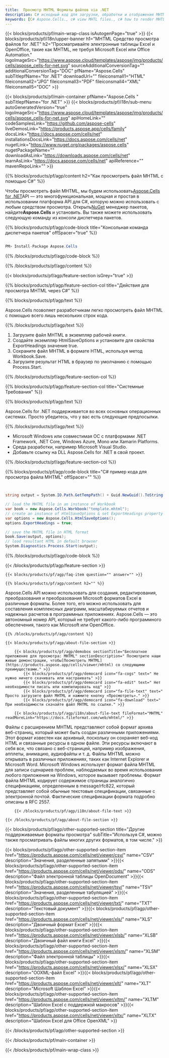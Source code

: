 ```yaml
---
title:  Просмотр MHTML Форматы файлов via .NET
description: C# исходный код для загрузки, обработки и отображения MHTML документов на платформах .NET Framework, .NET Core, Windows Azure, Mono или Xamarin.
keywords: [C# Aspose.Cells., c# view MHTL files., c# how to render MHTL document., c# load and display MHTL files., MHTL File Viewer using C#]
---
```

{{< blocks/products/pf/main-wrap-class isAutogenPage="true" >}}
{{< blocks/products/pf/i18n/upper-banner h1="MHTML Средство просмотра файлов for .NET" h2="Просматривайте электронные таблицы Excel и OpenOffice, такие как MHTML, не требуя Microsoft Excel или Office Automation." logoImageSrc="https://www.aspose.cloud/templates/aspose/img/products/cells/aspose_cells-for-net.svg" sourceAdditionalConversionTag="" additionalConversionTag="DOC" pfName="Aspose.Cells" subTitlepfName="for .NET" downloadUrl="" fileiconsmall1="HTML" fileiconsmall2="JPG" fileiconsmall3="PDF" fileiconsmall4="XML" fileiconsmall5="DOC" >}}

{{< blocks/products/pf/main-container pfName="Aspose.Cells " subTitlepfName="for .NET" >}}
{{< blocks/products/pf/i18n/sub-menu autoGeneratedVersion="true" logoImageSrc="https://www.aspose.cloud/templates/aspose/img/products/cells/aspose_cells-for-net.svg" apiHomeLink="" codeSamplesLink="https://github.com/aspose-cells" liveDemosLink="https://products.aspose.app/cells/family" docsLink="https://docs.aspose.com/cells/net" installationsDocsLink="https://docs.aspose.com/cells/net" nugetLink="https://www.nuget.org/packages/aspose.cells" nugetPackageName="" downloadAsLink="https://downloads.aspose.com/cells/net" learnAsLink="https://docs.aspose.com/cells/net" apiReference="" mavenRepoLink="" >}}

{{% blocks/products/pf/agp/content h2="Как просмотреть файл MHTML с помощью C#" %}}

 Чтобы просмотреть файл MHTML, мы будем использовать<a href="https://products.aspose.com/cells/net">Aspose.Cells for .NET</a>API — это многофункциональная, мощная и простая в использовании платформа API для C#, которую можно использовать с любым средством просмотра. Открыть<a href="https://www.nuget.org/packages/aspose.cells">NuGet</a> менеджер пакетов, найдите<b>Aspose.Cells</b> и установить. Вы также можете использовать следующую команду из консоли диспетчера пакетов.

{{% blocks/products/pf/agp/code-block title="Консольная команда диспетчера пакетов" offSpacer="true" %}}

```cs

PM> Install-Package Aspose.Cells

```

{{% /blocks/products/pf/agp/code-block %}}

{{% /blocks/products/pf/agp/content %}}

{{< blocks/products/pf/agp/feature-section isGrey="true" >}}

{{% blocks/products/pf/agp/feature-section-col title="Действия для просмотра MHTML через C#" %}}

{{% blocks/products/pf/agp/text %}}

 Aspose.Cells позволяет разработчикам легко просмотреть файл MHTML с помощью всего лишь нескольких строк кода.

{{% /blocks/products/pf/agp/text %}}

1. Загрузите файл MHTML в экземпляр рабочей книги.
1. Создайте экземпляр HtmlSaveOptions и установите для свойства ExportHeadings значение true.
1. Сохраните файл MHTML в формате HTML, используя метод Workbook.Save.
1. Загрузите результат HTML в браузер по умолчанию с помощью Process.Start.


{{% /blocks/products/pf/agp/feature-section-col %}}

{{% blocks/products/pf/agp/feature-section-col title="Системные Требования" %}}

{{% blocks/products/pf/agp/text %}}

 Aspose.Cells for .NET поддерживается во всех основных операционных системах. Просто убедитесь, что у вас есть следующие предпосылки.

{{% /blocks/products/pf/agp/text %}}

-  Microsoft Windows или совместимая ОС с платформами .NET Framework, .NET Core, Windows Azure, Mono или Xamarin Platforms.
-  Среда разработки, например Microsoft Visual Studio.
-  Добавьте ссылку на DLL Aspose.Cells for .NET в свой проект.

{{% /blocks/products/pf/agp/feature-section-col %}}

{{% blocks/products/pf/agp/code-block title="C# пример кода для просмотра файла MHTML" offSpacer="" %}}

```cs


string output = System.IO.Path.GetTempPath() + Guid.NewGuid().ToString() + ".html";

// load the MHTML file in an instance of Workbook
var book = new Aspose.Cells.Workbook("template.mhtml");
// create an instance of HtmlSaveOptions & set ExportHeadings property to true
var options = new Aspose.Cells.HtmlSaveOptions();
options.ExportHeadings = true;

// save the MHTML file in HTML format
book.Save(output, options);
// load resultant HTML in default browser
System.Diagnostics.Process.Start(output);

```

{{% /blocks/products/pf/agp/code-block %}}

{{< /blocks/products/pf/agp/feature-section >}}

    {{< blocks/products/pf/agp/faq-item question="" answer="" >}}
 

<!-- aboutfile Starts -->

    {{% blocks/products/pf/agp/content h2="" %}}

Aspose.Cells API можно использовать для создания, редактирования, преобразования и преобразования Microsoft форматов Excel в различные форматы. Более того, его можно использовать для составления комплексных диаграмм, масштабируемых отчетов и надежных расчетов в программных приложениях. Aspose.Cells — это автономный номер API, который не требует какого-либо программного обеспечения, такого как Microsoft или OpenOffice.



    {{% /blocks/products/pf/agp/content %}}

    {{< blocks/products/pf/agp/about-file-section >}}

        {{< blocks/products/pf/agp/demobox sectionTitle="Бесплатное приложение для просмотра: MHTML" sectionDescription=" Посмотрите наши живые демонстрации, чтобы[Посмотреть MHTML](https://products.aspose.app/cells/viewer/mhtml) со следующими преимуществами." >}}
            {{< blocks/products/pf/agp/democard icon="fa-cogs" text=" Не нужно ничего скачивать или настраивать" >}}
            {{< blocks/products/pf/agp/democard icon="fa-edit" text=" Нет необходимости писать или компилировать код" >}}
            {{< blocks/products/pf/agp/democard icon="fa-file-text" text=" Просто загрузите файл MHTML и нажмите кнопку «Просмотреть»." >}}
            {{< blocks/products/pf/agp/democard icon="fa-download" text=" При необходимости скачайте файл MHTML по ссылке." >}}

        {{< blocks/products/pf/agp/i18n/about-file-text fileFormat="MHTML" readMoreLink="https://docs.fileformat.com/web/mhtml/" >}}
Файлы с расширением MHTML представляют собой формат архива веб-страниц, который может быть создан различными приложениями. Этот формат известен как архивный, поскольку он сохраняет веб-код HTML и связанные ресурсы в одном файле. Эти ресурсы включают в себя все, что связано с веб-страницей, например изображения, апплеты, анимацию, аудиофайлы и т. д. Файлы MHTML можно открывать в различных приложениях, таких как Internet Explorer и Microsoft Word. Microsoft Windows использует формат файла MHTML для записи сценариев проблем, наблюдаемых во время использования любого приложения на Windows, которое вызывает проблемы. Формат файла MHTML кодирует содержимое страницы аналогично спецификациям, определенным в message/rfc822, который представляет собой обычные текстовые спецификации, связанные с электронной почтой. Фактические спецификации формата подробно описаны в RFC 2557.

        {{< /blocks/products/pf/agp/i18n/about-file-text >}}

    {{< /blocks/products/pf/agp/about-file-section >}}

<!-- aboutfile Ends -->

{{< blocks/products/pf/agp/other-supported-section title="Другие поддерживаемые форматы просмотра" subTitle="Используя C#, можно также просматривать файлы многих других форматов, в том числе." >}}

{{< blocks/products/pf/agp/other-supported-section-item href="https://products.aspose.com/cells/net/viewer/csv/" name="CSV" description="Значения, разделенные запятыми" >}}{{< blocks/products/pf/agp/other-supported-section-item href="https://products.aspose.com/cells/net/viewer/ods/" name="ODS" description="Файл электронной таблицы OpenDocument" >}}{{< blocks/products/pf/agp/other-supported-section-item href="https://products.aspose.com/cells/net/viewer/tsv/" name="TSV" description="Значения, разделенные табуляцией" >}}{{< blocks/products/pf/agp/other-supported-section-item href="https://products.aspose.com/cells/net/viewer/txt/" name="TXT" description="Текстовый документ" >}}{{< blocks/products/pf/agp/other-supported-section-item href="https://products.aspose.com/cells/net/viewer/xls/" name="XLS" description="Двоичный формат Excel" >}}{{< blocks/products/pf/agp/other-supported-section-item href="https://products.aspose.com/cells/net/viewer/xlsb/" name="XLSB" description="Двоичный файл книги Excel" >}}{{< blocks/products/pf/agp/other-supported-section-item href="https://products.aspose.com/cells/net/viewer/xlsm/" name="XLSM" description="Файл электронной таблицы" >}}{{< blocks/products/pf/agp/other-supported-section-item href="https://products.aspose.com/cells/net/viewer/xlsx/" name="XLSX" description="OOXML-файл Excel" >}}{{< blocks/products/pf/agp/other-supported-section-item href="https://products.aspose.com/cells/net/viewer/xlt/" name="XLT" description="Microsoft Шаблон Excel" >}}{{< blocks/products/pf/agp/other-supported-section-item href="https://products.aspose.com/cells/net/viewer/xltm/" name="XLTM" description="Шаблон Excel с поддержкой макросов" >}}{{< blocks/products/pf/agp/other-supported-section-item href="https://products.aspose.com/cells/net/viewer/xltx/" name="XLTX" description="Шаблон Excel для Office OpenXML" >}}

{{< /blocks/products/pf/agp/other-supported-section >}}

{{< /blocks/products/pf/main-container >}}
    
{{< /blocks/products/pf/main-wrap-class >}}
